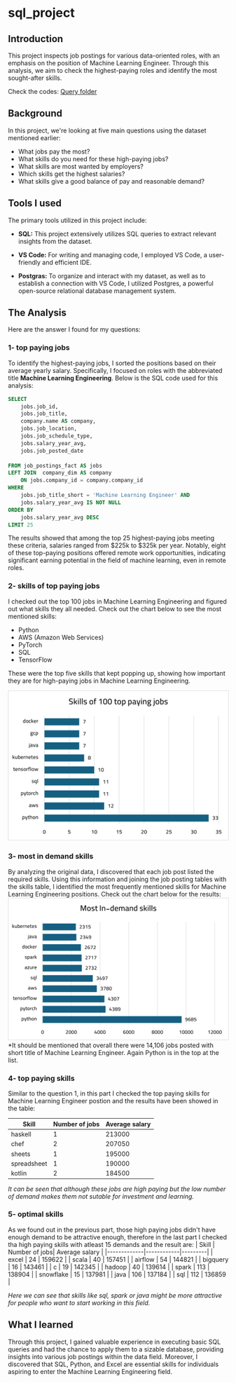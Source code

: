 # sql_project
## Introduction
This project inspects job postings for various data-oriented roles, with an emphasis on the position of Machine Learning Engineer. Through this analysis, we aim to check the highest-paying roles and identify the most sought-after skills.

Check the codes: [Query folder](https://github.com/zkh99/sql_project/tree/main/query)

## Background
In this project, we're looking at five main questions using the dataset mentioned earlier:

- What jobs pay the most?
- What skills do you need for these high-paying jobs?
- What skills are most wanted by employers?
- Which skills get the highest salaries?
- What skills give a good balance of pay and reasonable demand?

## Tools I used
The primary tools utilized in this project include:
- **SQL:** This project extensively utilizes SQL queries to extract relevant insights from the dataset.

- **VS Code:** For writing and managing code, I employed VS Code, a user-friendly and efficient IDE.

- **Postgras:**  To organize and interact with my dataset, as well as to establish a connection with VS Code, I utilized Postgres, a powerful open-source relational database management system.
## The Analysis
Here are the answer I found for my questions:
### 1- top paying jobs
To identify the highest-paying jobs, I sorted the positions based on their average yearly salary. Specifically, I focused on roles with the abbreviated title **Machine Learning Engineering**. Below is the SQL code used for this analysis:

```sql
SELECT 
    jobs.job_id,
    jobs.job_title,
    company.name AS company,
    jobs.job_location,
    jobs.job_schedule_type,
    jobs.salary_year_avg,
    jobs.job_posted_date
    
FROM job_postings_fact AS jobs
LEFT JOIN  company_dim AS company
    ON jobs.company_id = company.company_id
WHERE 
    jobs.job_title_short = 'Machine Learning Engineer' AND
    jobs.salary_year_avg IS NOT NULL
ORDER BY
    jobs.salary_year_avg DESC
LIMIT 25
```
The results showed that among the top 25 highest-paying jobs meeting these criteria, salaries ranged from $225k to $325k per year. Notably, eight of these top-paying positions offered remote work opportunities, indicating significant earning potential in the field of machine learning, even in remote roles.

### 2- skills of top paying jobs
I checked out the top 100 jobs in Machine Learning Engineering and figured out what skills they all needed. Check out the chart below to see the most mentioned skills:
- Python
- AWS (Amazon Web Services)
- PyTorch
- SQL
- TensorFlow

These were the top five skills that kept popping up, showing how important they are for high-paying jobs in Machine Learning Engineering.

![Skills for top paying jobs](https://github.com/zkh99/sql_project/blob/main/assets/2-skills.png)

### 3- most in demand skills 
By analyzing the original data, I discovered that each job post listed the required skills. Using this information and joining the job posting tables with the skills table, I identified the most frequently mentioned skills for Machine Learning Engineering positions. Check out the chart below for the results:
![Most In-demand skills](https://github.com/zkh99/sql_project/blob/main/assets/3-most_demanded_skills.png)
*It should be mentioned that overall there were 14,106 jobs posted with short title of Machine Learning Engineer. Again Python is in the top at the list.

### 4- top paying skills
Similar to the question 1, in this part I checked the top paying skills for Machine Learning Engineer postion and the results have been showed in the table:

| Skill      | Number of jobs | Average salary |
|--------------|----------|---------|
| haskell      | 1        | 213000  |
| chef         | 2        | 207050  |
| sheets       | 1        | 195000  |
| spreadsheet  | 1        | 190000  |
| kotlin       | 2        | 184500  |
*It can be seen that although these jobs are high paying but the low number of demand makes them not sutable for investment and learning.*

### 5- optimal skills
As we found out in the previous part, those high paying jobs didn't have enough demand to be attractive enough, therefore in the last part I checked tha high paying skills with atleast 15 demands and the result are:
| Skill  | Number of jobs| Average salary |
|-------------|------------|---------|
| excel       | 24         | 159622  |
| scala       | 40         | 157451  |
| airflow     | 54         | 144821  |
| bigquery    | 16         | 143461  |
| c           | 19         | 142345  |
| hadoop      | 40         | 139614  |
| spark       | 113        | 138904  |
| snowflake   | 15         | 137981  |
| java        | 106        | 137184  |
| sql         | 112        | 136859  |

*Here we can see that skills like sql, spark or java  might be more attractive for people who want to start working in this field.*

## What I learned
Through this project, I gained valuable experience in executing basic SQL queries and had the chance to apply them to a sizable database, providing insights into various job postings within the data field. Moreover, I discovered that SQL, Python, and Excel are essential skills for individuals aspiring to enter the Machine Learning Engineering field.
